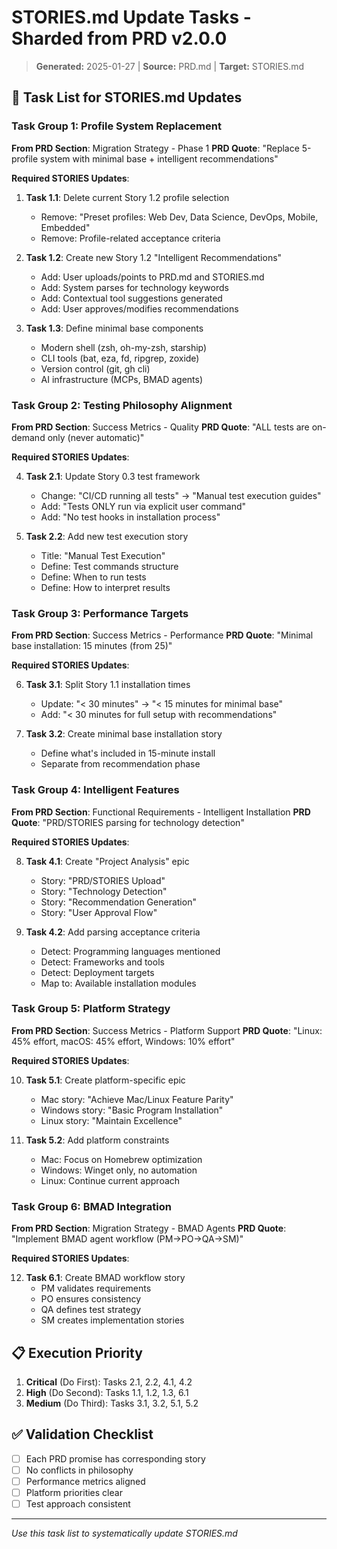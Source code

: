 # STORIES.md Update Tasks - Sharded from PRD v2.0.0

> **Generated:** 2025-01-27 | **Source:** PRD.md | **Target:** STORIES.md

## 🔧 Task List for STORIES.md Updates

### Task Group 1: Profile System Replacement

**From PRD Section**: Migration Strategy - Phase 1
**PRD Quote**: "Replace 5-profile system with minimal base + intelligent recommendations"

**Required STORIES Updates**:

1. **Task 1.1**: Delete current Story 1.2 profile selection
   - Remove: "Preset profiles: Web Dev, Data Science, DevOps, Mobile, Embedded"
   - Remove: Profile-related acceptance criteria
   
2. **Task 1.2**: Create new Story 1.2 "Intelligent Recommendations"
   - Add: User uploads/points to PRD.md and STORIES.md
   - Add: System parses for technology keywords
   - Add: Contextual tool suggestions generated
   - Add: User approves/modifies recommendations

3. **Task 1.3**: Define minimal base components
   - Modern shell (zsh, oh-my-zsh, starship)
   - CLI tools (bat, eza, fd, ripgrep, zoxide)
   - Version control (git, gh cli)
   - AI infrastructure (MCPs, BMAD agents)

### Task Group 2: Testing Philosophy Alignment

**From PRD Section**: Success Metrics - Quality
**PRD Quote**: "ALL tests are on-demand only (never automatic)"

**Required STORIES Updates**:

4. **Task 2.1**: Update Story 0.3 test framework
   - Change: "CI/CD running all tests" → "Manual test execution guides"
   - Add: "Tests ONLY run via explicit user command"
   - Add: "No test hooks in installation process"

5. **Task 2.2**: Add new test execution story
   - Title: "Manual Test Execution"
   - Define: Test commands structure
   - Define: When to run tests
   - Define: How to interpret results

### Task Group 3: Performance Targets

**From PRD Section**: Success Metrics - Performance
**PRD Quote**: "Minimal base installation: 15 minutes (from 25)"

**Required STORIES Updates**:

6. **Task 3.1**: Split Story 1.1 installation times
   - Update: "< 30 minutes" → "< 15 minutes for minimal base"
   - Add: "< 30 minutes for full setup with recommendations"

7. **Task 3.2**: Create minimal base installation story
   - Define what's included in 15-minute install
   - Separate from recommendation phase

### Task Group 4: Intelligent Features

**From PRD Section**: Functional Requirements - Intelligent Installation
**PRD Quote**: "PRD/STORIES parsing for technology detection"

**Required STORIES Updates**:

8. **Task 4.1**: Create "Project Analysis" epic
   - Story: "PRD/STORIES Upload"
   - Story: "Technology Detection"
   - Story: "Recommendation Generation"
   - Story: "User Approval Flow"

9. **Task 4.2**: Add parsing acceptance criteria
   - Detect: Programming languages mentioned
   - Detect: Frameworks and tools
   - Detect: Deployment targets
   - Map to: Available installation modules

### Task Group 5: Platform Strategy

**From PRD Section**: Success Metrics - Platform Support
**PRD Quote**: "Linux: 45% effort, macOS: 45% effort, Windows: 10% effort"

**Required STORIES Updates**:

10. **Task 5.1**: Create platform-specific epic
    - Mac story: "Achieve Mac/Linux Feature Parity"
    - Windows story: "Basic Program Installation"
    - Linux story: "Maintain Excellence"

11. **Task 5.2**: Add platform constraints
    - Mac: Focus on Homebrew optimization
    - Windows: Winget only, no automation
    - Linux: Continue current approach

### Task Group 6: BMAD Integration

**From PRD Section**: Migration Strategy - BMAD Agents
**PRD Quote**: "Implement BMAD agent workflow (PM→PO→QA→SM)"

**Required STORIES Updates**:

12. **Task 6.1**: Create BMAD workflow story
    - PM validates requirements
    - PO ensures consistency
    - QA defines test strategy
    - SM creates implementation stories

## 📋 Execution Priority

1. **Critical** (Do First): Tasks 2.1, 2.2, 4.1, 4.2
2. **High** (Do Second): Tasks 1.1, 1.2, 1.3, 6.1
3. **Medium** (Do Third): Tasks 3.1, 3.2, 5.1, 5.2

## ✅ Validation Checklist

- [ ] Each PRD promise has corresponding story
- [ ] No conflicts in philosophy
- [ ] Performance metrics aligned
- [ ] Platform priorities clear
- [ ] Test approach consistent

---

*Use this task list to systematically update STORIES.md*